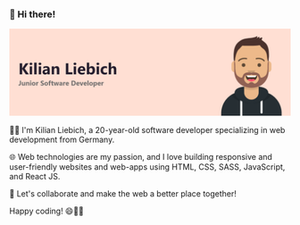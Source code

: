 ### 👋 Hi there!

![GitHub Profile Header](https://github.com/Kilian-Liebich/kilian-liebich/blob/main/header.png)

👨‍💻 I'm Kilian Liebich, a 20-year-old software developer specializing in web development from Germany.

🌐 Web technologies are my passion, and I love building responsive and user-friendly websites and web-apps using HTML, CSS, SASS, JavaScript, and React JS.

🚀 Let's collaborate and make the web a better place together!

Happy coding! 😄👨‍💻
